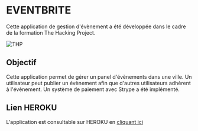 # EVENTBRITE

Cette application de gestion d'évènement a été développée dans le cadre de la formation The Hacking Project.

![THP](https://miro.medium.com/max/1000/1*3c6S4mvi1Awh_UO9G4N0kQ.png)

## Objectif

Cette application permet de gérer un panel d'évènements dans une ville. Un utilisateur peut publier un évènement afin que d'autres utilisateurs adhèrent à l'évènement. Un système de paiement avec Strype a été implémenté.

## Lien HEROKU

L'application est consultable sur HEROKU en [cliquant ici](https://murmuring-temple-89689.herokuapp.com/)
